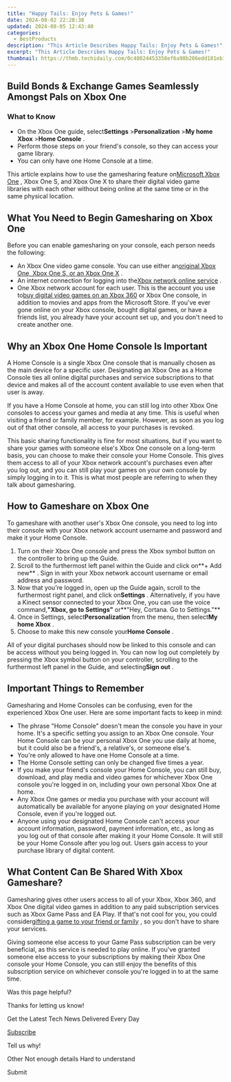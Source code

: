 ```yaml
---
title: "Happy Tails: Enjoy Pets & Games!"
date: 2024-08-02 22:28:38
updated: 2024-08-05 12:43:40
categories:
  - BestProducts
description: "This Article Describes Happy Tails: Enjoy Pets & Games!"
excerpt: "This Article Describes Happy Tails: Enjoy Pets & Games!"
thumbnail: https://thmb.techidaily.com/0c48024453358ef6a98b286edd181eb113a17b3521d6666287ecd3868dbe5cda.jpg
---
```


## Build Bonds & Exchange Games Seamlessly Amongst Pals on Xbox One
### What to Know

* On the Xbox One guide, select**Settings** \>**Personalization** \>**My home Xbox** \>**Home Console** .
* Perform those steps on your friend's console, so they can access your game library.
* You can only have one Home Console at a time.

 This article explains how to use the gamesharing feature on[Microsoft Xbox One](https://www.lifewire.com/xbox-one-consoles-4156250) , Xbox One S, and Xbox One X to share their digital video game libraries with each other without being online at the same time or in the same physical location.

## What You Need to Begin Gamesharing on Xbox One

 Before you can enable gamesharing on your console, each person needs the following:

* An Xbox One video game console. You can use either an[original Xbox One, Xbox One S, or an Xbox One X](https://www.lifewire.com/xbox-one-x-vs-xbox-one-s-4154700) .
* An internet connection for logging into the[Xbox network online service](https://www.lifewire.com/what-is-xbox-live-3563186) .
* One Xbox network account for each user. This is the account you use to[buy digital video games on an Xbox 360](https://www.lifewire.com/xbox-360-consoles-4156263) or Xbox One console, in addition to movies and apps from the Microsoft Store. If you've ever gone online on your Xbox console, bought digital games, or have a friends list, you already have your account set up, and you don't need to create another one.

## Why an Xbox One Home Console Is Important

 A Home Console is a single Xbox One console that is manually chosen as the main device for a specific user. Designating an Xbox One as a Home Console ties all online digital purchases and service subscriptions to that device and makes all of the account content available to use even when that user is away.

 If you have a Home Console at home, you can still log into other Xbox One consoles to access your games and media at any time. This is useful when visiting a friend or family member, for example. However, as soon as you log out of that other console, all access to your purchases is revoked.

 This basic sharing functionality is fine for most situations, but if you want to share your games with someone else's Xbox One console on a long-term basis, you can choose to make their console your Home Console. This gives them access to all of your Xbox network account's purchases even after you log out, and you can still play your games on your own console by simply logging in to it. This is what most people are referring to when they talk about gamesharing.

## How to Gameshare on Xbox One

 To gameshare with another user's Xbox One console, you need to log into their console with your Xbox network account username and password and make it your Home Console.

1. Turn on their Xbox One console and press the Xbox symbol button on the controller to bring up the Guide.
2. Scroll to the furthermost left panel within the Guide and click on**\+ Add new** . Sign in with your Xbox network account username or email address and password.
3. Now that you're logged in, open up the Guide again, scroll to the furthermost right panel, and click on**Settings** . Alternatively, if you have a Kinect sensor connected to your Xbox One, you can use the voice command,**"Xbox, go to Settings"** or**"Hey, Cortana. Go to Settings."**
4. Once in Settings, select**Personalization** from the menu, then select**My home Xbox** .
5. Choose to make this new console your**Home Console** .

 All of your digital purchases should now be linked to this console and can be access without you being logged in. You can now log out completely by pressing the Xbox symbol button on your controller, scrolling to the furthermost left panel in the Guide, and selecting**Sign out** .

## Important Things to Remember

 Gamesharing and Home Consoles can be confusing, even for the experienced Xbox One user. Here are some important facts to keep in mind:

* The phrase "Home Console" doesn't mean the console you have in your home. It's a specific setting you assign to an Xbox One console. Your Home Console can be your personal Xbox One you use daily at home, but it could also be a friend's, a relative's, or someone else's.
* You're only allowed to have one Home Console at a time.
* The Home Console setting can only be changed five times a year.
* If you make your friend's console your Home Console, you can still buy, download, and play media and video games for whichever Xbox One console you're logged in on, including your own personal Xbox One at home.
* Any Xbox One games or media you purchase with your account will automatically be available for anyone playing on your designated Home Console, even if you're logged out.
* Anyone using your designated Home Console can't access your account information, password, payment information, etc., as long as you log out of that console after making it your Home Console. It will still be your Home Console after you log out. Users gain access to your purchase library of digital content.

## What Content Can Be Shared With Xbox Gameshare?

 Gamesharing gives other users access to all of your Xbox, Xbox 360, and Xbox One digital video games in addition to any paid subscription services such as Xbox Game Pass and EA Play. If that's not cool for you, you could consider[gifting a game to your friend or family](https://www.lifewire.com/send-a-game-over-xbox-live-4153043) , so you don't have to share your services.

 Giving someone else access to your Game Pass subscription can be very beneficial, as this service is needed to play online. If you've granted someone else access to your subscriptions by making their Xbox One console your Home Console, you can still enjoy the benefits of this subscription service on whichever console you're logged in to at the same time.

Was this page helpful?

Thanks for letting us know!

 Get the Latest Tech News Delivered Every Day

[Subscribe](https://www.lifewire.com/#)

Tell us why!

 Other  Not enough details  Hard to understand

 Submit

<ins class="adsbygoogle"
     style="display:block"
     data-ad-format="autorelaxed"
     data-ad-client="ca-pub-7571918770474297"
     data-ad-slot="1223367746"></ins>



<ins class="adsbygoogle"
     style="display:block"
     data-ad-client="ca-pub-7571918770474297"
     data-ad-slot="8358498916"
     data-ad-format="auto"
     data-full-width-responsive="true"></ins>
